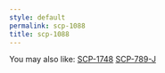```yaml
---
style: default
permalink: scp-1088
title: scp-1088
---
```

You may also like:
[SCP-1748](http://scp-wiki.net/scp-1748)
[SCP-789-J](http://scp-wiki.net/scp-789-j)